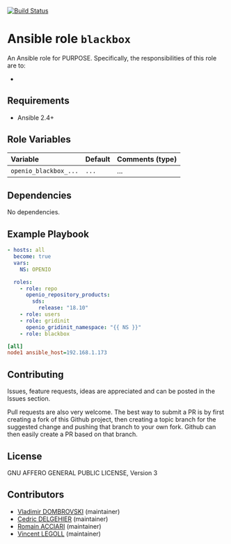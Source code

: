 [![Build Status](https://travis-ci.org/open-io/ansible-role-openio-blackbox.svg?branch=master)](https://travis-ci.org/open-io/ansible-role-openio-blackbox)
# Ansible role `blackbox`

An Ansible role for PURPOSE. Specifically, the responsibilities of this role are to:

-

## Requirements

- Ansible 2.4+

## Role Variables


| Variable   | Default | Comments (type)  |
| :---       | :---    | :---             |
| `openio_blackbox_...` | `...`   | ...              |

## Dependencies

No dependencies.

## Example Playbook

```yaml
- hosts: all
  become: true
  vars:
    NS: OPENIO

  roles:
    - role: repo
      openio_repository_products:
        sds:
          release: "18.10"
    - role: users
    - role: gridinit
      openio_gridinit_namespace: "{{ NS }}"
    - role: blackbox
```


```ini
[all]
node1 ansible_host=192.168.1.173
```

## Contributing

Issues, feature requests, ideas are appreciated and can be posted in the Issues section.

Pull requests are also very welcome.
The best way to submit a PR is by first creating a fork of this Github project, then creating a topic branch for the suggested change and pushing that branch to your own fork.
Github can then easily create a PR based on that branch.

## License

GNU AFFERO GENERAL PUBLIC LICENSE, Version 3

## Contributors

- [Vladimir DOMBROVSKI](https://github.com/vdombrovski) (maintainer)
- [Cedric DELGEHIER](https://github.com/cdelgehier) (maintainer)
- [Romain ACCIARI](https://github.com/racciari) (maintainer)
- [Vincent LEGOLL](https://github.com/vincent-legoll) (maintainer)
